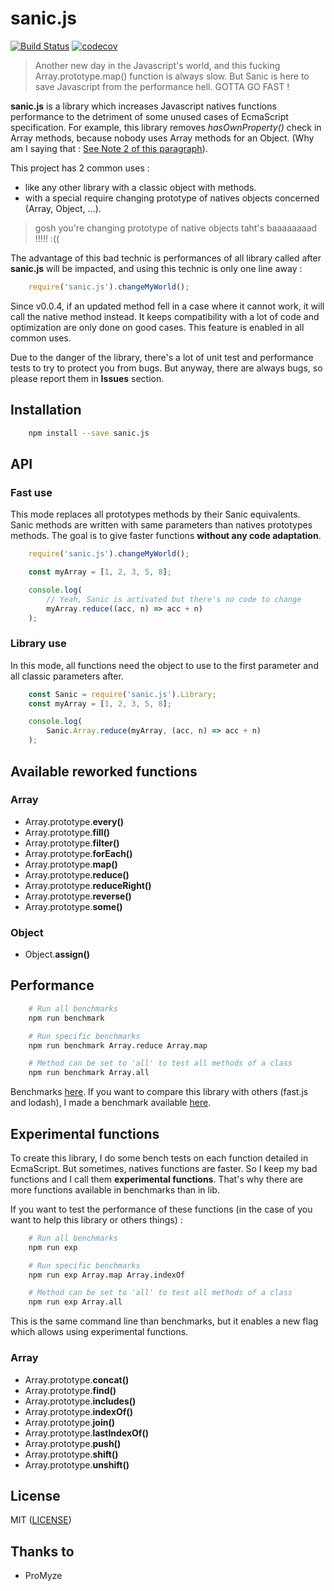 # sanic.js

[![Build Status](https://travis-ci.org/kb-dev/sanic.js.svg?branch=master)](https://travis-ci.org/kb-dev/sanic.js)
[![codecov](https://codecov.io/gh/kb-dev/sanic.js/branch/master/graph/badge.svg)](https://codecov.io/gh/kb-dev/sanic.js)

> Another new day in the Javascript's world, and this fucking Array.prototype.map() function is always slow. But Sanic is here to save Javascript from the performance hell. GOTTA GO FAST !

**sanic.js** is a library which increases Javascript natives functions performance to the detriment of some unused cases of EcmaScript specification. For example, this library removes _hasOwnProperty()_ check in Array methods, because nobody uses Array methods for an Object. (Why am I saying that : [See Note 2 of this paragraph](http://www.ecma-international.org/ecma-262/6.0/#sec-array.prototype.map)). 

This project has 2 common uses :
 - like any other library with a classic object with methods.
 - with a special require changing prototype of natives objects concerned (Array, Object, ...).

> gosh you're changing prototype of native objects taht's baaaaaaaad !!!!! :((

The advantage of this bad technic is performances of all library called after **sanic.js** will be impacted, and using this technic is only one line away : 

```js 
    require('sanic.js').changeMyWorld();
``` 

Since v0.0.4, if an updated method fell in a case where it cannot work, it will call the native method instead. It keeps compatibility with a lot of code and optimization are only done on good cases. This feature is enabled in all common uses.

Due to the danger of the library, there's a lot of unit test and performance tests to try to protect you from bugs. But anyway, there are always bugs, so please report them in **Issues** section.

## Installation

```bash
    npm install --save sanic.js
```

## API

### Fast use

This mode replaces all prototypes methods by their Sanic equivalents. Sanic methods are written with same parameters than natives prototypes methods. The goal is to give faster functions **without any code adaptation**.

```js
    require('sanic.js').changeMyWorld();

    const myArray = [1, 2, 3, 5, 8];

    console.log(
        // Yeah, Sanic is activated but there's no code to change
        myArray.reduce((acc, n) => acc + n)
    );
```

### Library use

In this mode, all functions need the object to use to the first parameter and all classic parameters after.

```js 
    const Sanic = require('sanic.js').Library;
    const myArray = [1, 2, 3, 5, 8];

    console.log(
        Sanic.Array.reduce(myArray, (acc, n) => acc + n)
    );
```

## Available reworked functions

### Array

  - Array.prototype.**every()**
  - Array.prototype.**fill()**
  - Array.prototype.**filter()**
  - Array.prototype.**forEach()**
  - Array.prototype.**map()**
  - Array.prototype.**reduce()**
  - Array.prototype.**reduceRight()**
  - Array.prototype.**reverse()**
  - Array.prototype.**some()**

### Object
  - Object.**assign()**

## Performance

```bash
    # Run all benchmarks
    npm run benchmark

    # Run specific benchmarks
    npm run benchmark Array.reduce Array.map

    # Method can be set to 'all' to test all methods of a class
    npm run benchmark Array.all
```

Benchmarks [here](doc/perf.md).
If you want to compare this library with others (fast.js and lodash), I made a benchmark available [here](docs/comp-bench.md).

## Experimental functions

To create this library, I do some bench tests on each function detailed in EcmaScript. But sometimes, natives functions are faster. So I keep my bad functions and I call them **experimental functions**.  That's why there are more functions available in benchmarks than in lib.

If you want to test the performance of these functions (in the case of you want to help this library or others things) :  

```bash
    # Run all benchmarks
    npm run exp

    # Run specific benchmarks
    npm run exp Array.map Array.indexOf

    # Method can be set to 'all' to test all methods of a class
    npm run exp Array.all
```

This is the same command line than benchmarks, but it enables a new flag which allows using experimental functions.

### Array

  - Array.prototype.**concat()**
  - Array.prototype.**find()**
  - Array.prototype.**includes()**
  - Array.prototype.**indexOf()**
  - Array.prototype.**join()**
  - Array.prototype.**lastIndexOf()**
  - Array.prototype.**push()**
  - Array.prototype.**shift()**
  - Array.prototype.**unshift()**

## License 

MIT ([LICENSE](/LICENSE))

## Thanks to

 - ProMyze